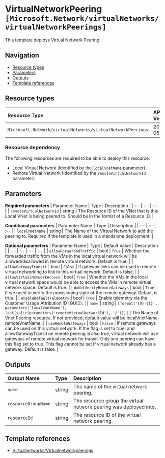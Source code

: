 # VirtualNetworkPeering `[Microsoft.Network/virtualNetworks/virtualNetworkPeerings]`

This template deploys Virtual Network Peering.

## Navigation

- [Resource types](#Resource-types)
- [Parameters](#Parameters)
- [Outputs](#Outputs)
- [Template references](#Template-references)

## Resource types

| Resource Type | API Version |
| :-- | :-- |
| `Microsoft.Network/virtualNetworks/virtualNetworkPeerings` | 2021-05-01 |

### Resource dependency

The following resources are required to be able to deploy this resource.

- Local Virtual Network (Identified by the `localVnetName` parameter).
- Remote Virtual Network (Identified by the `remoteVirtualNetworkId` parameter)

## Parameters

**Required parameters**
| Parameter Name | Type | Description |
| :-- | :-- | :-- |
| `remoteVirtualNetworkId` | string | The Resource ID of the VNet that is this Local VNet is being peered to. Should be in the format of a Resource ID. |

**Conditional parameters**
| Parameter Name | Type | Description |
| :-- | :-- | :-- |
| `localVnetName` | string | The Name of the Virtual Network to add the peering to. Required if the template is used in a standalone deployment. |

**Optional parameters**
| Parameter Name | Type | Default Value | Description |
| :-- | :-- | :-- | :-- |
| `allowForwardedTraffic` | bool | `True` | Whether the forwarded traffic from the VMs in the local virtual network will be allowed/disallowed in remote virtual network. Default is true. |
| `allowGatewayTransit` | bool | `False` | If gateway links can be used in remote virtual networking to link to this virtual network. Default is false. |
| `allowVirtualNetworkAccess` | bool | `True` | Whether the VMs in the local virtual network space would be able to access the VMs in remote virtual network space. Default is true. |
| `doNotVerifyRemoteGateways` | bool | `True` | If we need to verify the provisioning state of the remote gateway. Default is true. |
| `enableDefaultTelemetry` | bool | `True` | Enable telemetry via the Customer Usage Attribution ID (GUID). |
| `name` | string | `[format('{0}-{1}', parameters('localVnetName'), last(split(parameters('remoteVirtualNetworkId'), '/')))]` | The Name of Vnet Peering resource. If not provided, default value will be localVnetName-remoteVnetName. |
| `useRemoteGateways` | bool | `False` | If remote gateways can be used on this virtual network. If the flag is set to true, and allowGatewayTransit on remote peering is also true, virtual network will use gateways of remote virtual network for transit. Only one peering can have this flag set to true. This flag cannot be set if virtual network already has a gateway. Default is false. |


## Outputs

| Output Name | Type | Description |
| :-- | :-- | :-- |
| `name` | string | The name of the virtual network peering. |
| `resourceGroupName` | string | The resource group the virtual network peering was deployed into. |
| `resourceId` | string | The resource ID of the virtual network peering. |

## Template references

- [Virtualnetworks/Virtualnetworkpeerings](https://docs.microsoft.com/en-us/azure/templates/Microsoft.Network/2021-05-01/virtualNetworks/virtualNetworkPeerings)
